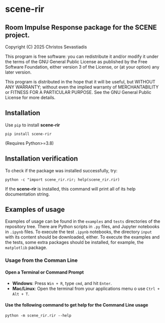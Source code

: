 # scene-rir
##  Room Impulse Response package for the SCENE project.
Copyright (C) 2025 Christos Sevastiadis

This program is free software: you can redistribute it and/or modify
it under the terms of the GNU General Public License as published by
the Free Software Foundation, either version 3 of the License, or
(at your option) any later version.

This program is distributed in the hope that it will be useful,
but WITHOUT ANY WARRANTY; without even the implied warranty of
MERCHANTABILITY or FITNESS FOR A PARTICULAR PURPOSE.  See the
GNU General Public License for more details.

## Installation

Use `pip` to install **scene-rir**

```
pip install scene-rir
```
(Requires Python>=3.8)


## Installation verification
To check if the package was installed successfully, try:
```
python -c "import scene_rir.rir; help(scene_rir.rir)
```
If the **scene-rir** is installed, this command will print all of its help documentation string.

## Examples of usage

Examples of usage can be found in the `examples` and `tests` directories of the repository tree. There are Python scripts in `.py` files, and Jupyter notebooks in `.ipynb` files. To execute the test `.ipynb` notebooks, the directory `input` with its content should be downloaded, either. To execute the examples and the tests, some extra packages should be installed, for example, the `matplotlib` package.

### Usage from the Comman Line 

#### Open a Terminal or Command Prompt
- **Windows**: Press `Win + R`, type `cmd`, and hit `Enter`.
- **Mac/Linux**: Open the terminal from your applications menu o use `Ctrl + Alt + T`.

#### Use the following command to get help for the Command Line usage
```
python -m scene_rir.rir --help
```
